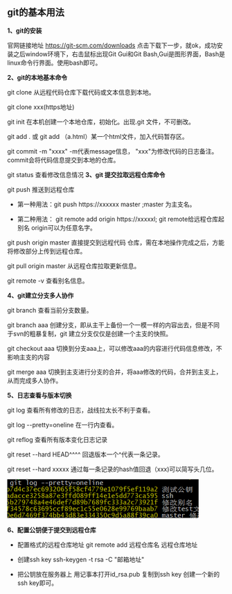 
## git的基本用法

**1、git的安装**

官网链接地址 https://git-scm.com/downloads
点击下载下一步，就ok，成功安装之后window环境下，右击鼠标出现Git Gui和Git Bash,Gui是图形界面，Bash是linux命令行界面。使用bash即可。

**2、git的本地基本命令**

git clone 从远程代码仓库下载代码或文本信息到本地。

git clone xxx(https地址)

git init 在本机创建一个本地仓库，初始化。出现.git 文件，不可删改。

git add .  或 git add （a.html）某一个html文件，加入代码暂存区。

git commit -m "xxxx" -m代表message信息， "xxx"为修改代码的日志备注。
commit会将代码信息提交到本地的仓库。

git status 查看修改信息情况
**3、git 提交拉取远程仓库命令**

git push 推送到远程仓库

- 第一种用法：git push https://xxxxxx master ;master 为主支名。

- 第二种用法： git remote add origin https://xxxxxl; git remote给远程仓库起别名 origin可以为任意名字。

git push origin master 直接提交到远程代码 仓库，需在本地操作完成之后，方能将修改部分上传到远程仓库。

git pull origin master 从远程仓库拉取更新信息。

git remote -v 查看别名信息。

**4、git建立分支多人协作**

git branch 查看当前分支数量。

git branch aaa 创建分支，即从主干上备份一个一模一样的内容出去，但是不同于svn的粗暴复制，git 建立分支仅仅是创建一个主支的快照。

git checkout aaa 切换到分支aaa上，可以修改aaa的内容进行代码信息修改，不影响主支的内容

git merge aaa 切换到主支进行分支的合并，将aaa修改的代码，合并到主支上，从而完成多人协作。

**5、日志查看与版本切换**

git log 查看所有修改的日志，战线拉太长不利于查看。

git log --pretty=oneline 在一行内查看。

git reflog 查看所有版本变化日志记录

git reset --hard HEAD^^^^ 回退版本一个^代表一条记录。

git reset --hard xxxxx 通过每一条记录的hash值回退（xxx)可以简写头几位。

![hash值](img/2.png)


**6、配置公钥便于提交到远程仓库**

- 配置格式的远程仓库地址 git remote add 远程仓库名 远程仓库地址

- 创建ssh key ssh-keygen -t rsa -C "邮箱地址"

- 把公钥放在服务器上
用记事本打开id_rsa.pub 复制到ssh key 创建一个新的ssh key即可。
